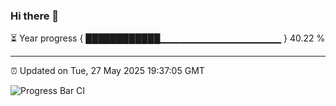 ### Hi there 👋

⏳ Year progress { ████████████▁▁▁▁▁▁▁▁▁▁▁▁▁▁▁▁▁▁ } 40.22 %

---

⏰ Updated on Tue, 27 May 2025 19:37:05 GMT

![Progress Bar CI](https://github.com/IshwaranRudhara/GIT-ACTION/workflows/Progress%20Bar%20CI/badge.svg)
